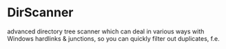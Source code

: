 # DirScanner
advanced directory tree scanner which can deal in various ways with Windows hardlinks &amp; junctions, so you can quickly filter out duplicates, f.e.
